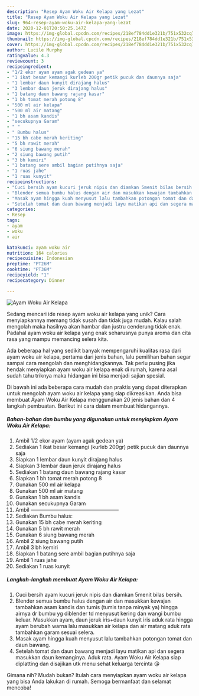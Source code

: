 ```yaml
---
description: "Resep Ayam Woku Air Kelapa yang Lezat"
title: "Resep Ayam Woku Air Kelapa yang Lezat"
slug: 964-resep-ayam-woku-air-kelapa-yang-lezat
date: 2020-12-01T20:50:25.147Z
image: https://img-global.cpcdn.com/recipes/218ef784dd1e321b/751x532cq70/ayam-woku-air-kelapa-foto-resep-utama.jpg
thumbnail: https://img-global.cpcdn.com/recipes/218ef784dd1e321b/751x532cq70/ayam-woku-air-kelapa-foto-resep-utama.jpg
cover: https://img-global.cpcdn.com/recipes/218ef784dd1e321b/751x532cq70/ayam-woku-air-kelapa-foto-resep-utama.jpg
author: Lucile Murphy
ratingvalue: 4.3
reviewcount: 3
recipeingredient:
- "1/2 ekor ayam ayam agak gedean ya"
- "1 ikat besar kemangi kurleb 200gr petik pucuk dan daunnya saja"
- "1 lembar daun kunyit dirajang halus"
- "3 lembar daun jeruk dirajang halus"
- "1 batang daun bawang rajang kasar"
- "1 bh tomat merah potong 8"
- "500 ml air kelapa"
- "500 ml air matang"
- "1 bh asam kandis"
- "secukupnya Garam"
- " "
- " Bumbu halus"
- "15 bh cabe merah keriting"
- "5 bh rawit merah"
- "6 siung bawang merah"
- "2 siung bawang putih"
- "3 bh kemiri"
- "1 batang sere ambil bagian putihnya saja"
- "1 ruas jahe"
- "1 ruas kunyit"
recipeinstructions:
- "Cuci bersih ayam kucuri jeruk nipis dan diamkan 5menit bilas bersih."
- "Blender semua bumbu halus dengan air dan masukkan kewajan tambahkan asam kandis dan tumis (tumis tanpa minyak ya) hingga airnya dr bumbu yg diblender td menyusut kering dan wangi bumbu keluar. Masukkan ayam, daun jeruk iris+daun kunyit iris aduk rata hingga ayam berubah warna lalu masukkan air kelapa dan air matang aduk rata tambahkan garam sesuai selera."
- "Masak ayam hingga kuah menyusut lalu tambahkan potongan tomat dan daun bawang."
- "Setelah tomat dan daun bawang menjadi layu matikan api dan segera masukkan daun kemanginya. Aduk rata. Ayam Woku Air Kelapa siap diplatting dan disajikan utk menu sehat keluarga tercinta 😘"
categories:
- Resep
tags:
- ayam
- woku
- air

katakunci: ayam woku air 
nutrition: 164 calories
recipecuisine: Indonesian
preptime: "PT26M"
cooktime: "PT36M"
recipeyield: "1"
recipecategory: Dinner

---
```



![Ayam Woku Air Kelapa](https://img-global.cpcdn.com/recipes/218ef784dd1e321b/751x532cq70/ayam-woku-air-kelapa-foto-resep-utama.jpg)

Sedang mencari ide resep ayam woku air kelapa yang unik? Cara menyiapkannya memang tidak susah dan tidak juga mudah. Kalau salah mengolah maka hasilnya akan hambar dan justru cenderung tidak enak. Padahal ayam woku air kelapa yang enak seharusnya punya aroma dan cita rasa yang mampu memancing selera kita.



Ada beberapa hal yang sedikit banyak mempengaruhi kualitas rasa dari ayam woku air kelapa, pertama dari jenis bahan, lalu pemilihan bahan segar sampai cara mengolah dan menghidangkannya. Tak perlu pusing jika hendak menyiapkan ayam woku air kelapa enak di rumah, karena asal sudah tahu triknya maka hidangan ini bisa menjadi sajian spesial.


Di bawah ini ada beberapa cara mudah dan praktis yang dapat diterapkan untuk mengolah ayam woku air kelapa yang siap dikreasikan. Anda bisa membuat Ayam Woku Air Kelapa menggunakan 20 jenis bahan dan 4 langkah pembuatan. Berikut ini cara dalam membuat hidangannya.

<!--inarticleads1-->

##### Bahan-bahan dan bumbu yang digunakan untuk menyiapkan Ayam Woku Air Kelapa:

1. Ambil 1/2 ekor ayam (ayam agak gedean ya)
1. Sediakan 1 ikat besar kemangi (kurleb 200gr) petik pucuk dan daunnya saja
1. Siapkan 1 lembar daun kunyit dirajang halus
1. Siapkan 3 lembar daun jeruk dirajang halus
1. Sediakan 1 batang daun bawang rajang kasar
1. Siapkan 1 bh tomat merah potong 8
1. Gunakan 500 ml air kelapa
1. Gunakan 500 ml air matang
1. Gunakan 1 bh asam kandis
1. Gunakan secukupnya Garam
1. Ambil  —————————————————
1. Sediakan  Bumbu halus:
1. Gunakan 15 bh cabe merah keriting
1. Gunakan 5 bh rawit merah
1. Gunakan 6 siung bawang merah
1. Ambil 2 siung bawang putih
1. Ambil 3 bh kemiri
1. Siapkan 1 batang sere ambil bagian putihnya saja
1. Ambil 1 ruas jahe
1. Sediakan 1 ruas kunyit




<!--inarticleads2-->

##### Langkah-langkah membuat Ayam Woku Air Kelapa:

1. Cuci bersih ayam kucuri jeruk nipis dan diamkan 5menit bilas bersih.
1. Blender semua bumbu halus dengan air dan masukkan kewajan tambahkan asam kandis dan tumis (tumis tanpa minyak ya) hingga airnya dr bumbu yg diblender td menyusut kering dan wangi bumbu keluar. Masukkan ayam, daun jeruk iris+daun kunyit iris aduk rata hingga ayam berubah warna lalu masukkan air kelapa dan air matang aduk rata tambahkan garam sesuai selera.
1. Masak ayam hingga kuah menyusut lalu tambahkan potongan tomat dan daun bawang.
1. Setelah tomat dan daun bawang menjadi layu matikan api dan segera masukkan daun kemanginya. Aduk rata. Ayam Woku Air Kelapa siap diplatting dan disajikan utk menu sehat keluarga tercinta 😘




Gimana nih? Mudah bukan? Itulah cara menyiapkan ayam woku air kelapa yang bisa Anda lakukan di rumah. Semoga bermanfaat dan selamat mencoba!
